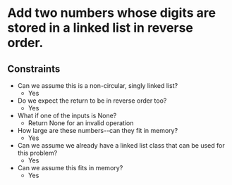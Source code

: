 # Add two numbers whose digits are stored in a linked list in reverse order.

## Constraints

* Can we assume this is a non-circular, singly linked list?
    * Yes
* Do we expect the return to be in reverse order too?
    * Yes
* What if one of the inputs is None?
    * Return None for an invalid operation
* How large are these numbers--can they fit in memory?
    * Yes
* Can we assume we already have a linked list class that can be used for this problem?
    * Yes
* Can we assume this fits in memory?
    * Yes

